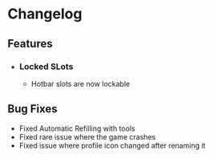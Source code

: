 # Changelog

## Features
- ### Locked SLots
    - Hotbar slots are now lockable

## Bug Fixes
- Fixed Automatic Refilling with tools
- Fixed rare issue where the game crashes
- Fixed issue where profile icon changed after renaming it